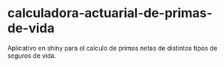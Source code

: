 # calculadora-actuarial-de-primas-de-vida
Aplicativo en shiny para el calculo de primas netas de distintos tipos de seguros de vida. 

